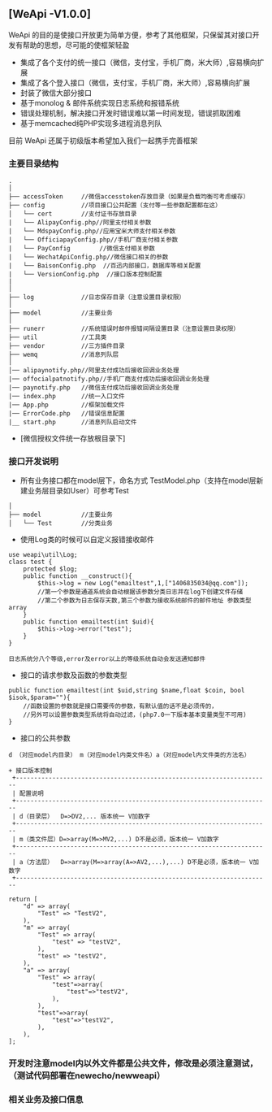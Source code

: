 ## [WeApi  -V1.0.0]

WeApi 的目的是使接口开放更为简单方便，参考了其他框架，只保留其对接口开发有帮助的思想，尽可能的使框架轻盈
+ 集成了各个支付的统一接口（微信，支付宝，手机厂商，米大师）,容易横向扩展
+ 集成了各个登入接口（微信，支付宝，手机厂商，米大师）,容易横向扩展
+ 封装了微信大部分接口
+ 基于monolog & 邮件系统实现日志系统和报错系统
+ 错误处理机制，解决接口开发时错误难以第一时间发现，错误抓取困难
+ 基于memcached纯PHP实现多进程消息列队

目前 WeApi 还属于初级版本希望加入我们一起携手完善框架

### 主要目录结构
```
.
│
├── accessToken     //微信accesstoken存放目录（如果是负载均衡可考虑缓存）
├── config          //项目接口公共配置（支付等一些参数配置都在这）
│   └── cert        //支付证书存放目录
|   └── AlipayConfig.php//阿里支付相关参数
|   └── MdspayConfig.php//应用宝米大师支付相关参数
|   └── OfficiapayConfig.php//手机厂商支付相关参数
|   └── PayConfig        //微信支付相关参数
|   └── WechatApiConfig.php//微信接口相关的参数
|   └── BaisonConfig.php  //百迅内部接口，数据库等相关配置
|   └── VersionConfig.php  //接口版本控制配置
|    
│
├── log             //日志保存目录（注意设置目录权限）
│
├── model           //主要业务
│
├── runerr          //系统错误时邮件报错间隔设置目录（注意设置目录权限）
├── util            //工具类
├── vendor          //三方插件目录
├── wemq            //消息列队层
│
│── alipaynotify.php//阿里支付成功后接收回调业务处理
|── offocialpatnotify.php//手机厂商支付成功后接收回调业务处理
|── paynotify.php   //微信支付成功后接收回调业务处理
|── index.php       //统一入口文件
|── App.php         //框架加载文件
|── ErrorCode.php   //错误信息配置
|__ start.php       //消息列队启动文件

```
+ [微信授权文件统一存放根目录下]

### 接口开发说明
+ 所有业务接口都在model层下，命名方式 TestModel.php（支持在model层新建业务层目录如User）可参考Test
```
│
├── model           //主要业务
│   └── Test        //分类业务
```
+ 使用Log类的时候可以自定义报错接收邮件
```
use weapi\util\Log;
class test {
    protected $log;
    public function __construct(){
        $this->log = new Log("emailtest",1,["1406835034@qq.com"]);
        //第一个参数是通道系统会自动根据该参数分类日志并在log下创建文件存储
        //第二个参数为日志保存天数,第三个参数为接收系统邮件的邮件地址 参数类型 array
    }
    public function emailtest(int $uid){
        $this->log->error("test");
    }
}
```
```
日志系统分八个等级,error及error以上的等级系统自动会发送通知邮件
```
+ 接口的请求参数及函数的参数类型
```
public function emailtest(int $uid,string $name,float $coin, bool $isok,$param=""){
    //函数设置的参数就是接口需要传的参数，有默认值的话不是必须传的，
    //另外可以设置参数类型系统将自动过滤，(php7.0一下版本基本变量类型不可用)
}
```
+ 接口的公共参数
```
d （对应model内目录） m（对应model内类文件名）a（对应model内文件类的方法名）
```
```
+ 接口版本控制
 +----------------------------------------------------------------------
 | 配置说明
 +----------------------------------------------------------------------
 | d（目录层）  D=>DV2,... 版本统一 V加数字
 +----------------------------------------------------------------------
 | m（类文件层）D=>array(M=>MV2,...) D不是必须，版本统一 V加数字
 +----------------------------------------------------------------------
 | a（方法层）  D=>array(M=>array(A=>AV2,...),...) D不是必须，版本统一 V加数字
 +----------------------------------------------------------------------
```
```
return [
    "d" => array(
        "Test" => "TestV2",
    ),
    "m" => array(
        "Test" => array(
            "test" => "testV2",
        ),
        "test" => "testV2",
    ),
    "a" => array(
        "Test" => array(
            "test"=>array(
                "test"=>"testV2",
            ),
        ),
        "test"=>array(
            "test"=>"testV2",
        ),
    ),
];
```

### 开发时注意model内以外文件都是公共文件，修改是必须注意测试，（测试代码部署在newecho/newweapi）

### 相关业务及接口信息
